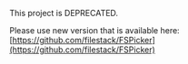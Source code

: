 This project is DEPRECATED.

Please use new version that is available here: [https://github.com/filestack/FSPicker](https://github.com/filestack/FSPicker)
